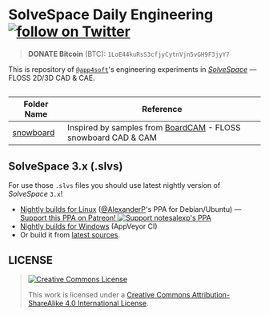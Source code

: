 # SolveSpace Daily Engineering [![follow on Twitter](https://img.shields.io/twitter/follow/app4soft?style=social&logo=twitter)](https://twitter.com/search?q=solvespace+from%3Aapp4soft)

> **DONATE Bitcoin** (BTC): `1LoE44kuRsS3cfjyCytnVjn5vGH9F3jyY7`

This is repository of [`@app4soft`](https://twitter.com/app4soft)'s engineering experiments in [*SolveSpace*](https://solvespace.com) — FLOSS 2D/3D CAD &amp; CAE.

## 

| Folder Name | Reference |
| ---- | ---- |
| [snowboard](./snowboard/) | Inspired by samples from [BoardCAM](https://github.com/BoardCAM/BoardCAM) - FLOSS snowboard CAD & CAM |

## SolveSpace 3.x (.slvs)

For use those `.slvs` files you should use latest nightly version of *SolveSpace* `3.x`!

- [Nightly builds for Linux](https://notesalexp.org) ([@AlexanderP](http://github.com/alexanderp)'s PPA for Debian/Ubuntu) — [Support this PPA on Patreon! ![Support `notesalexp`'s PPA](https://img.shields.io/endpoint.svg?url=https%3A%2F%2Fshieldsio-patreon.herokuapp.com%2Fnotesalexp&style=for-the-badge)](https://www.patreon.com/notesalexp)
- [Nightly builds for Windows](https://ci.appveyor.com/project/whitequark/solvespace/build/artifacts) (AppVeyor CI)
- Or build it from [latest sources](https://github.com/solvespace/solvespace).

## LICENSE

> [![Creative Commons License](https://i.creativecommons.org/l/by-sa/4.0/88x31.png)](http://creativecommons.org/licenses/by-sa/4.0/)
>
> This work is licensed under a <a rel="license" href="http://creativecommons.org/licenses/by-sa/4.0/">Creative Commons Attribution-ShareAlike 4.0 International License</a>.

